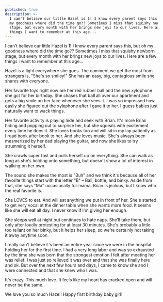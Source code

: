 ```yaml
---
published: true
description: >-
  I can't believe our little Hazel is 1! I know every parent says this, but oh
  my goodness where did the time go?? Sometimes I miss that squishy newborn
  stage, but every month with her brings new joys to our lives. Here are a few
  things I want to remember at this age...
---
```

I can't believe our little Hazel is 1! I know every parent says this, but oh my goodness where did the time go?? Sometimes I miss that squishy newborn stage, but every month with her brings new joys to our lives. Here are a few things I want to remember at this age... 

Hazel is a light everywhere she goes. The comment we get the most from strangers is, "She's so smiley!" She has an easy, big, contagious smile she shares with everyone. 

Her favorite toys right now are her red rubber ball and the new xylophone she got for her birthday. She chases that ball all over our apartment and gets a big smile on her face whenever she sees it. I was so impressed how easily she figured out the xylophone after I gave it to her. I guess babies just naturally want to wack things. 

Her favorite activity is playing hide and seek with Brian. It's more Brian hiding and popping out to surprise her, but she squeals with excitement every time he does it. She loves books too and will sit in my lap patiently as I read book after book to her. And she loves music. She's always been mesmerized by her dad playing the guitar, and now she likes to try strumming it herself. 

She crawls super fast and pulls herself up on everything. She can walk as long as she's holding onto something, but doesn't show a lot of interest in walking on her own. 

The sound she makes the most is "Buh" and we think it's because all of her favorite things start with the letter "B" – Ball, bottle, and binky. Aside from that, she says "Ma" occasionally for mama. Brian is jealous, but I know who the real favorite is. 

She LOVES to eat. And will eat anything we put in front of her. She's started to get very vocal at the dinner table when she wants more food. It seems like she will eat all day. I never know if I'm giving her enough. 

She sleeps well at night but continues to hate naps. She'll take them, but only after loudly protesting for at least 30 minutes. She's probably a little too reliant on her binky, but it helps her sleep, so we're certainly not taking it away anytime soon. 

I really can't believe it's been an entire year since we were in the hospital holding her for the first time. I had a very long labor and was so exhausted by the time she was born that the strongest emotion I felt after meeting her was relief. I was just so relieved it was over and that she was finally here and ok. But over the next few hours and days, I came to know she and I were connected and that she knew who I was. 

It's crazy. This much love. It feels like my heart has cracked open and will never be the same. 

We love you so much Hazel! Happy first birthday baby girl!
